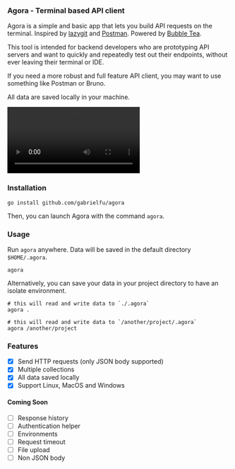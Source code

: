 ### Agora - Terminal based API client

Agora is a simple and basic app that lets you build API requests on the terminal. 
Inspired by [lazygit](https://github.com/jesseduffield/lazygit) and [Postman](https://www.postman.com). 
Powered by [Bubble Tea](https://github.com/charmbracelet/bubbletea).

This tool is intended for backend developers who are prototyping API servers and want to
quickly and repeatedly test out their endpoints, without ever leaving their terminal or IDE.

If you need a more robust and full feature API client, you may want to use
something like Postman or Bruno.

All data are saved locally in your machine.

![](./assets/demo.mp4)

### Installation

```shell
go install github.com/gabrielfu/agora
```

Then, you can launch Agora with the command `agora`.

### Usage

Run `agora` anywhere. Data will be saved in the default directory `$HOME/.agora`.

```shell
agora
```

Alternatively, you can save your data in your project directory to have an isolate environment.

```shell
# this will read and write data to `./.agora`
agora .

# this will read and write data to `/another/project/.agora`
agora /another/project
```

### Features

- [X] Send HTTP requests (only JSON body supported)
- [X] Multiple collections
- [X] All data saved locally
- [X] Support Linux, MacOS and Windows

#### Coming Soon

- [ ] Response history
- [ ] Authentication helper
- [ ] Environments
- [ ] Request timeout
- [ ] File upload
- [ ] Non JSON body